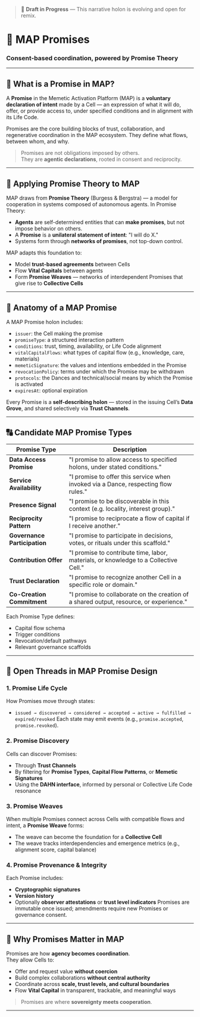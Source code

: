 > 🚧 **Draft in Progress** — This narrative holon is evolving and open for remix.

# 🤝 MAP Promises
### Consent-based coordination, powered by Promise Theory

---

## 🧩 What is a Promise in MAP?

A **Promise** in the Memetic Activation Platform (MAP) is a **voluntary declaration of intent** made by a Cell — an expression of what it will do, offer, or provide access to, under specified conditions and in alignment with its Life Code.

Promises are the core building blocks of trust, collaboration, and regenerative coordination in the MAP ecosystem. They define what flows, between whom, and why.

> Promises are not obligations imposed by others.  
> They are **agentic declarations**, rooted in consent and reciprocity.

---

## 🧠 Applying Promise Theory to MAP

MAP draws from **Promise Theory** (Burgess & Bergstra) — a model for cooperation in systems composed of autonomous agents. In Promise Theory:

- **Agents** are self-determined entities that can **make promises**, but not impose behavior on others.
- A **Promise** is a **unilateral statement of intent**: "I will do X."
- Systems form through **networks of promises**, not top-down control.

MAP adapts this foundation to:
- Model **trust-based agreements** between Cells
- Flow **Vital Capitals** between agents
- Form **Promise Weaves** — networks of interdependent Promises that give rise to **Collective Cells**

---

## 📄 Anatomy of a MAP Promise

A MAP Promise holon includes:

- `issuer`: the Cell making the promise
- `promiseType`: a structured interaction pattern
- `conditions`: trust, timing, availability, or Life Code alignment
- `vitalCapitalFlows`: what types of capital flow (e.g., knowledge, care, materials)
- `memeticSignature`: the values and intentions embedded in the Promise
- `revocationPolicy`: terms under which the Promise may be withdrawn
- `protocols`: the Dances and technical/social means by which the Promise is activated
- `expiresAt`: optional expiration

Every Promise is a **self-describing holon** — stored in the issuing Cell’s **Data Grove**, and shared selectively via **Trust Channels**.

---

## 🔠 Candidate MAP Promise Types

| **Promise Type**         | **Description**                                                                 |
|--------------------------|----------------------------------------------------------------------------------|
| **Data Access Promise**  | "I promise to allow access to specified holons, under stated conditions."       |
| **Service Availability** | "I promise to offer this service when invoked via a Dance, respecting flow rules."|
| **Presence Signal**      | "I promise to be discoverable in this context (e.g. locality, interest group)." |
| **Reciprocity Pattern**  | "I promise to reciprocate a flow of capital if I receive another."              |
| **Governance Participation** | "I promise to participate in decisions, votes, or rituals under this scaffold." |
| **Contribution Offer**   | "I promise to contribute time, labor, materials, or knowledge to a Collective Cell."|
| **Trust Declaration**    | "I promise to recognize another Cell in a specific role or domain."             |
| **Co-Creation Commitment**| "I promise to collaborate on the creation of a shared output, resource, or experience."|

Each Promise Type defines:
- Capital flow schema
- Trigger conditions
- Revocation/default pathways
- Relevant governance scaffolds

---

## 🔄 Open Threads in MAP Promise Design

### 1. **Promise Life Cycle**
How Promises move through states:
- `issued → discovered → considered → accepted → active → fulfilled → expired/revoked`
  Each state may emit events (e.g., `promise.accepted`, `promise.revoked`).

### 2. **Promise Discovery**
Cells can discover Promises:
- Through **Trust Channels**
- By filtering for **Promise Types**, **Capital Flow Patterns**, or **Memetic Signatures**
- Using the **DAHN interface**, informed by personal or Collective Life Code resonance

### 3. **Promise Weaves**
When multiple Promises connect across Cells with compatible flows and intent, a **Promise Weave** forms:
- The weave can become the foundation for a **Collective Cell**
- The weave tracks interdependencies and emergence metrics (e.g., alignment score, capital balance)

### 4. **Promise Provenance & Integrity**
Each Promise includes:
- **Cryptographic signatures**
- **Version history**
- Optionally **observer attestations** or **trust level indicators**
  Promises are immutable once issued; amendments require new Promises or governance consent.

---

## 🧿 Why Promises Matter in MAP

Promises are how **agency becomes coordination**.  
They allow Cells to:
- Offer and request value **without coercion**
- Build complex collaborations **without central authority**
- Coordinate across **scale, trust levels, and cultural boundaries**
- Flow **Vital Capital** in transparent, trackable, and meaningful ways

> Promises are where **sovereignty meets cooperation**.

---